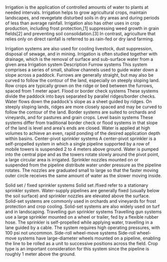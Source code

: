 Irrigation is the application of controlled amounts of water to plants at needed intervals. Irrigation helps to grow agricultural crops, maintain landscapes, and revegetate disturbed soils in dry areas and during periods of less than average rainfall. Irrigation also has other uses in crop production, including frost protection,[1] suppressing weed growth in grain fields[2] and preventing soil consolidation.[3] In contrast, agriculture that relies only on direct rainfall is referred to as rain-fed or dry land farming.

Irrigation systems are also used for cooling livestock, dust suppression, disposal of sewage, and in mining. Irrigation is often studied together with drainage, which is the removal of surface and sub-surface water from a given area
Irrigation system 	Description
Furrow systems 	This system comprises a series of small, shallow channels used to guide water down a slope across a paddock. Furrows are generally straight, but may also be curved to follow the contour of the land, especially on steeply sloping land. Row crops are typically grown on the ridge or bed between the furrows, spaced from 1 meter apart.
Flood or border check systems 	These systems divide the paddock into bays separated by parallel ridges/border checks. Water flows down the paddock's slope as a sheet guided by ridges. On steeply sloping lands, ridges are more closely spaced and may be curved to follow the contour of the land. Border systems are suited to orchards and vineyards, and for pastures and grain crops.
Level basin systems 	These systems differ from traditional border check or flood systems in that slope of the land is level and area's ends are closed. Water is applied at high volumes to achieve an even, rapid ponding of the desired application depth within basins.
Center-pivot sprinkler systems 	A center-pivot sprinkler is a self-propelled system in which a single pipeline supported by a row of mobile towers is suspended 2 to 4 meters above ground. Water is pumped into the central pipe and as the towers rotate slowly around the pivot point, a large circular area is irrigated. Sprinkler nozzles mounted on or suspended from the pipeline distribute water under pressure as the pipeline rotates. The nozzles are graduated small to large so that the faster moving outer circle receives the same amount of water as the slower moving inside.

Solid set / fixed sprinkler systems 	Solid set /fixed refer to a stationary sprinkler system. Water-supply pipelines are generally fixed (usually below the soil surface) and sprinkler nozzles are elevated above the surface. Solid-set systems are commonly used in orchards and vineyards for frost protection and crop cooling. Solid-set systems are also widely used on turf and in landscaping.
Travelling gun sprinkler systems 	Travelling gun systems use a large sprinkler mounted on a wheel or trailer, fed by a flexible rubber hose. The sprinkler is self-propelled while applying water, travelling in a lane guided by a cable. The system requires high operating pressures, with 100 psi not uncommon.
Side-roll wheel-move systems 	Side-roll wheel-move systems have large-diameter wheels mounted on a pipeline, enabling the line to be rolled as a unit to successive positions across the field. Crop type is an important consideration for this system since the pipeline is roughly 1 meter above the ground.


